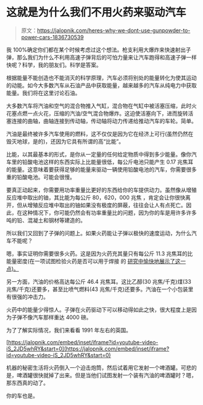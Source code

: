 # 这就是为什么我们不用火药来驱动汽车

> 原文：<https://jalopnik.com/heres-why-we-dont-use-gunpowder-to-power-cars-1836730539>

我 100%确定你们都在某个时候考虑过这个想法。枪支利用大爆炸来快速射出子弹，那么我们为什么不利用高速子弹背后的可怕力量来让汽车跑得和高速子弹一样快呢？科学，我的朋友们。科学是答案。



根据能量不能创造也不能消灭的科学原理，汽车必须将别处的能量转化为使其运动的动能。如今大多数汽车从石油产品中获取能量，越来越多的汽车从纯电力中获取能量。我们将在这里讨论石油。

大多数汽车将汽油和空气的混合物推入气缸，混合物在气缸中被活塞压缩，此时火花塞点燃一点火花，压缩的汽油/空气混合物爆炸。这迫使活塞向下，进而旋转活塞连接的曲轴，曲轴连接到传动轴，传动轴将动力传递给推动汽车的车轮。简单。

汽油是最终被许多汽车使用的燃料，这不仅仅是因为它在经济上可行(虽然仍然在毁灭地球，是的)，还因为它具有所谓的高“比能”。

比能，以其最基本的形式，是你从一定量的任何给定物质中得到多少能量。像你汽车里的铅酸电池这样的东西实际上比能量很低，每公斤电池只能产生 0.17 兆焦耳的能量。这意味着要获得足够的能量来驱动一辆使用铅酸电池的汽车，你需要很多重的铅酸电池。可能会很慢。

要真正动起来，你需要用功率重量比更好的东西给你的车提供动力。虽然像从增殖反应堆中取出的铀，其比能为每公斤 80，620，000 兆焦 ，肯定会让你很快离开，但从增殖反应堆中取出的铀如果没有极度的屏蔽，往往会让人有点死亡。因此，在这种情况下，你可能仍然会有功率重量比的问题，因为你的车是用许多许多吨的铅、混凝土和钢材等建造的。

所以我们又回到了子弹的问题上。如果火药能让子弹以极快的速度运动，为什么汽车不能呢？

嗯，事实证明你需要很多火药。这是因为火药充其量只有每公斤 11.3 兆焦耳的比能量密度(在一项试图检验火药是否可以用于焊接 的 [研究中愉快地展示了这一点)。](https://ieeexplore.ieee.org/document/5930549)

另一方面，汽油的价格高达每公斤 46.4 兆焦耳。这比乙醇(30 兆焦/千克)煤(33 兆焦/千克)还要多，甚至比喷气燃料(43 兆焦/千克)还要多。汽油在一个小包装里有很强的冲击力。

火药中的能量少得惊人。子弹在火药驱动下可以移动得如此之快，很大程度上是因为子弹不像汽车那样重达 4000 磅。

为了了解实际情况，我们来看看 1991 年左右的英国。

 [https://jalopnik.com/embed/inset/iframe?id=youtube-video-iS_2JD5whRY&start=0](https://jalopnik.com/embed/inset/iframe?id=youtube-video-iS_2JD5whRY&start=0) 

机器的秘密生活将火药倒入一个迫击炮筒，然后试着用它发射一个啤酒罐。可悲的是，啤酒罐很快就掉了出来。但是当他们试图发射一个装有汽油的啤酒罐时？嗯，那东西真的动了。

你的车也是。